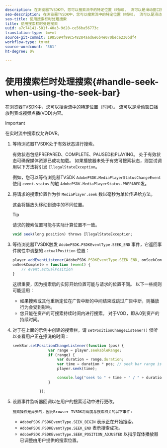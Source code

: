 ```yaml
---
description: 在浏览器TVSDK中，您可以搜索流中的特定位置（时间）。 流可以是滑动窗口播放列表或视频点播(VOD)内容。
seo-description: 在浏览器TVSDK中，您可以搜索流中的特定位置（时间）。 流可以是滑动窗口播放列表或视频点播(VOD)内容。
seo-title: 使用搜索栏时处理搜索
title: 使用搜索栏时处理搜索
uuid: a7c74141-581f-40a3-9d28-ce56ba56773c
translation-type: tm+mt
source-git-commit: 1985694f99c548284aad6e6b4e070bece230bdf4
workflow-type: tm+mt
source-wordcount: '361'
ht-degree: 0%

---
```



# 使用搜索栏时处理搜索{#handle-seek-when-using-the-seek-bar}

在浏览器TVSDK中，您可以搜索流中的特定位置（时间）。 流可以是滑动窗口播放列表或视频点播(VOD)内容。

>[!IMPORTANT]
>
>在实时流中搜索仅允许DVR。

1. 等待浏览器TVSDK处于有效状态进行搜索。

   有效状态包括PREPARED、COMPLETE、PAUSED和PLAYING。 处于有效状态可确保媒体资源已成功加载。 如果播放器未处于有效可搜索状态，则尝试调用以下方法将引发 `IllegalStateException`。

   例如，您可以等待浏览器TVSDK `AdobePSDK.MediaPlayerStatusChangeEvent` 使用 `event.status` 的触 `AdobePSDK.MediaPlayerStatus.PREPARED`发。

1. 将请求的搜索位置作为参 `MediaPlayer.seek` 数以毫秒为单位传递给方法。

   这会将播放头移动到流中的不同位置。

   >[!TIP]
   >
   >请求的搜索位置可能与实际计算位置不一致。

   ```js
   void seek(long position) throws IllegalStateException;
   ```

1. 等待浏览器TVSDK触发 `AdobePSDK.PSDKEventType.SEEK_END` 事件，它返回事件属性中调整的 `actualPosition` 位置：

   ```js
   player.addEventListener(AdobePSDK.PSDKEventType.SEEK_END, onSeekComplete); 
   onSeekComplete = function (event) {
       // event.actualPosition
   }
   ```

   这很重要，因为搜索后的实际开始位置可能与请求的位置不同。 以下一些规则可能适用：

   * 如果搜索或其他重新定位在广告中断的中间结束或跳过广告中断，则播放行为会受到影响。
   * 您只能在资产的可搜索持续时间内进行搜索。 对于VOD，即从0到资产的持续时间。

1. 对于在上面的示例中创建的搜索栏，请 `setPositionChangeListener()` 侦听以查看用户正在擦洗的时间：

   ```js
   seekBar.setPositionChangeListener(function (pos) { 
                   var range = player.seekableRange; 
                   if (range) { 
                       var duration = range.duration; 
                       var time = duration * pos; // seek bar range is [0,1] 
                       player.seek(time); 
   
                       console.log("seek to " + time + " / " + duration); 
                   } 
   
               }); 
   ```

1. 设置事件监听器回调以在用户的搜索活动中进行更改。

       搜索操作是异步的，因此Browser TVSDK将调度与搜索相关的以下事件:
   
   * `AdobePSDK.PSDKEventType.SEEK_BEGIN` 表示正在开始搜索。
   * `AdobePSDK.PSDKEventType.SEEK_END` 表示搜索成功。
   * `AdobePSDK.PSDKEventType.SEEK_POSITION_ADJUSTED` 以指示媒体播放器已调整由用户提供的搜索位置。

